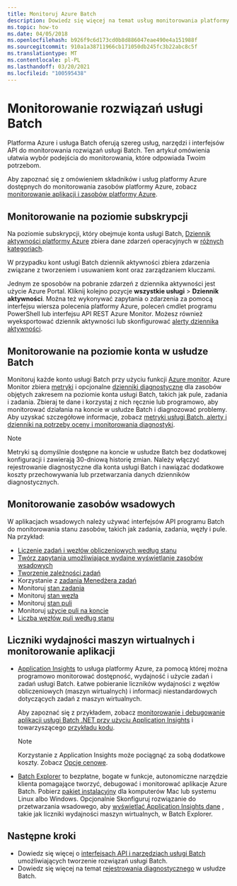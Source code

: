 ```yaml
---
title: Monitoruj Azure Batch
description: Dowiedz się więcej na temat usług monitorowania platformy Azure, metryk, dzienników diagnostycznych i innych funkcji monitorowania dla Azure Batch.
ms.topic: how-to
ms.date: 04/05/2018
ms.openlocfilehash: b926f9c6d173cd0b8d886047eae490e4a151988f
ms.sourcegitcommit: 910a1a38711966cb171050db245fc3b22abc8c5f
ms.translationtype: MT
ms.contentlocale: pl-PL
ms.lasthandoff: 03/20/2021
ms.locfileid: "100595438"
---
```

# <a name="monitor-batch-solutions"></a>Monitorowanie rozwiązań usługi Batch

Platforma Azure i usługa Batch oferują szereg usług, narzędzi i interfejsów API do monitorowania rozwiązań usługi Batch. Ten artykuł omówienia ułatwia wybór podejścia do monitorowania, które odpowiada Twoim potrzebom.

Aby zapoznać się z omówieniem składników i usług platformy Azure dostępnych do monitorowania zasobów platformy Azure, zobacz [monitorowanie aplikacji i zasobów platformy Azure](../azure-monitor/overview.md).

## <a name="subscription-level-monitoring"></a>Monitorowanie na poziomie subskrypcji

Na poziomie subskrypcji, który obejmuje konta usługi Batch, [Dziennik aktywności platformy Azure](../azure-monitor/essentials/platform-logs-overview.md) zbiera dane zdarzeń operacyjnych w [różnych kategoriach](../azure-monitor/essentials/activity-log.md#view-the-activity-log).

W przypadku kont usługi Batch dziennik aktywności zbiera zdarzenia związane z tworzeniem i usuwaniem kont oraz zarządzaniem kluczami.

Jednym ze sposobów na pobranie zdarzeń z dziennika aktywności jest użycie Azure Portal. Kliknij kolejno pozycje **wszystkie usługi**  >  **Dziennik aktywności**. Można też wykonywać zapytania o zdarzenia za pomocą interfejsu wiersza polecenia platformy Azure, poleceń cmdlet programu PowerShell lub interfejsu API REST Azure Monitor. Możesz również wyeksportować dziennik aktywności lub skonfigurować [alerty dziennika aktywności](../azure-monitor/alerts/alerts-activity-log.md).

## <a name="batch-account-level-monitoring"></a>Monitorowanie na poziomie konta w usłudze Batch

Monitoruj każde konto usługi Batch przy użyciu funkcji [Azure monitor](../azure-monitor/overview.md). Azure Monitor zbiera [metryki](../azure-monitor/essentials/data-platform-metrics.md) i opcjonalne [dzienniki diagnostyczne](../azure-monitor/essentials/platform-logs-overview.md) dla zasobów objętych zakresem na poziomie konta usługi Batch, takich jak pule, zadania i zadania. Zbieraj te dane i korzystaj z nich ręcznie lub programowo, aby monitorować działania na koncie w usłudze Batch i diagnozować problemy. Aby uzyskać szczegółowe informacje, zobacz [metryki usługi Batch, alerty i dzienniki na potrzeby oceny i monitorowania diagnostyki](batch-diagnostics.md).
 
> [!NOTE]
> Metryki są domyślnie dostępne na koncie w usłudze Batch bez dodatkowej konfiguracji i zawierają 30-dniową historię zmian. Należy włączyć rejestrowanie diagnostyczne dla konta usługi Batch i nawiązać dodatkowe koszty przechowywania lub przetwarzania danych dzienników diagnostycznych. 

## <a name="batch-resource-monitoring"></a>Monitorowanie zasobów wsadowych

W aplikacjach wsadowych należy używać interfejsów API programu Batch do monitorowania stanu zasobów, takich jak zadania, zadania, węzły i pule. Na przykład:

* [Liczenie zadań i węzłów obliczeniowych według stanu](batch-get-resource-counts.md)
* [Twórz zapytania umożliwiające wydajne wyświetlanie zasobów wsadowych](batch-efficient-list-queries.md)
* [Tworzenie zależności zadań](batch-task-dependencies.md)
* Korzystanie z [zadania Menedżera zadań](/rest/api/batchservice/job/add#jobmanagertask)
* Monitoruj [stan zadania](/rest/api/batchservice/task/list#taskstate)
* Monitoruj [stan węzła](/rest/api/batchservice/computenode/list#computenodestate)
* Monitoruj [stan puli](/rest/api/batchservice/pool/get#poolstate)
* Monitoruj [użycie puli na koncie](/rest/api/batchservice/pool/listusagemetrics)
* [Liczba węzłów puli według stanu](/rest/api/batchservice/account/listpoolnodecounts)

## <a name="vm-performance-counters-and-application-monitoring"></a>Liczniki wydajności maszyn wirtualnych i monitorowanie aplikacji

* [Application Insights](../azure-monitor/app/app-insights-overview.md) to usługa platformy Azure, za pomocą której można programowo monitorować dostępność, wydajność i użycie zadań i zadań usługi Batch. Łatwe pobieranie liczników wydajności z węzłów obliczeniowych (maszyn wirtualnych) i informacji niestandardowych dotyczących zadań z maszyn wirtualnych. 

  Aby zapoznać się z przykładem, zobacz [monitorowanie i debugowanie aplikacji usługi Batch .NET przy użyciu Application Insights](monitor-application-insights.md) i towarzyszącego [przykładu kodu](https://github.com/Azure/azure-batch-samples/tree/master/CSharp/ArticleProjects/ApplicationInsights).

  > [!NOTE]
  > Korzystanie z Application Insights może pociągnąć za sobą dodatkowe koszty. Zobacz [Opcje cenowe](https://azure.microsoft.com/pricing/details/application-insights/). 
  >

* [Batch Explorer](https://github.com/Azure/BatchExplorer) to bezpłatne, bogate w funkcje, autonomiczne narzędzie klienta pomagające tworzyć, debugować i monitorować aplikacje Azure Batch. Pobierz [pakiet instalacyjny](https://azure.github.io/BatchExplorer/) dla komputerów Mac lub systemu Linux albo Windows. Opcjonalnie Skonfiguruj rozwiązanie do przetwarzania wsadowego, aby [wyświetlać Application Insights dane](https://github.com/Azure/batch-insights) , takie jak liczniki wydajności maszyn wirtualnych, w Batch Explorer.


## <a name="next-steps"></a>Następne kroki

* Dowiedz się więcej o [interfejsach API i narzędziach usługi Batch](batch-apis-tools.md) umożliwiających tworzenie rozwiązań usługi Batch.
* Dowiedz się więcej na temat [rejestrowania diagnostycznego](batch-diagnostics.md) w usłudze Batch.
